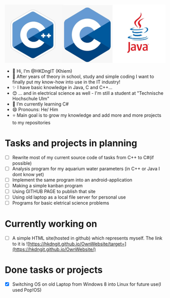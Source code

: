 ![logos](./Images/CPP.jpg)
- 👋 Hi, I’m @HKDngIT (Khiem)
- 👀 After years of theory in school, study and simple coding I want to finally put my know-how into use in the IT industry!
- ✨ I have basic knowledge in Java, C and C++...
- 😊 ... and in electrical science as well - I'm still a student at "Technische Hochschule Ulm"
- 🌱 I’m currently learning C#
- 😄 Pronouns: He/ Him
- ⭐ Main goal is to grow my knowledge and add more and more projects to my repositories
  
# Tasks and projects in planning
  - [ ] Rewrite most of my current source code of tasks from C++ to C#(if possible)
  - [ ] Analysis program for my aquarium water parameters (in C++ or Java I dont know yet)
  - [ ] Implement the same program into an android-application
  - [ ] Making a simple kanban program
  - [ ] Using GITHUB PAGE to publish that site
  - [ ] Using old laptop as a local file server for personal use
  - [ ] Programs for basic eletrical science problems
 
# Currently working on
- [ ] A simple HTML site(hosted in github) which represents myself. The link to it is ![https://hkdngit.github.io/OwnWebsite/target=](https://hkdngit.github.io/OwnWebsite/)

# Done tasks or projects
- [x] Switching OS on old Laptop from Windows 8 into Linux for future use(I used Pop!OS)
 

<!---
HKDngIT/HKDngIT is a ✨ special ✨ repository because its `README.md` (this file) appears on your GitHub profile.
You can click the Preview link to take a look at your changes.
--->
